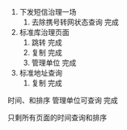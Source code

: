 1. 下发短信治理一场
	1. 去除携号转网状态查询  完成
2. 标准库治理页面
	1.  跳转  完成
	2. 复制  完成
	3. 管理单位  完成
3. 标准地址查询
	1. 复制 完成


时间、和排序
管理单位可查询  完成


只剩所有页面的时间查询和排序